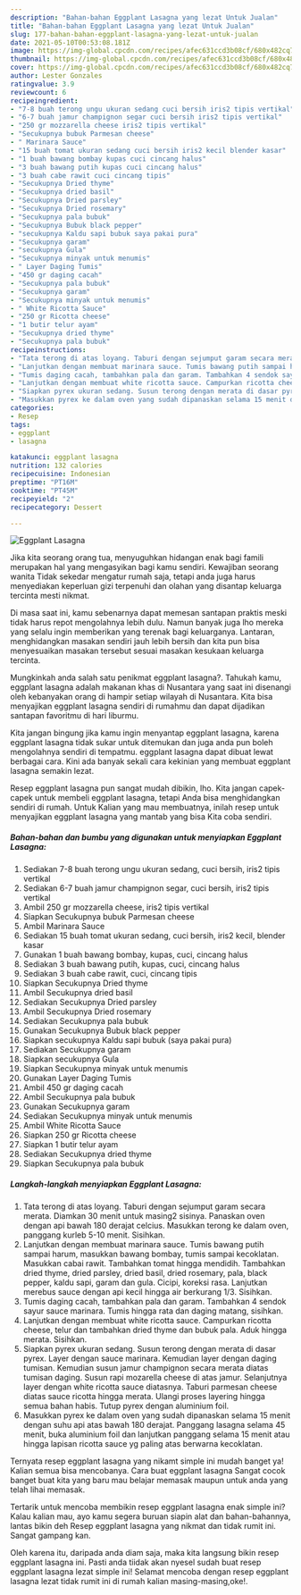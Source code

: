 ```yaml
---
description: "Bahan-bahan Eggplant Lasagna yang lezat Untuk Jualan"
title: "Bahan-bahan Eggplant Lasagna yang lezat Untuk Jualan"
slug: 177-bahan-bahan-eggplant-lasagna-yang-lezat-untuk-jualan
date: 2021-05-10T00:53:08.181Z
image: https://img-global.cpcdn.com/recipes/afec631ccd3b08cf/680x482cq70/eggplant-lasagna-foto-resep-utama.jpg
thumbnail: https://img-global.cpcdn.com/recipes/afec631ccd3b08cf/680x482cq70/eggplant-lasagna-foto-resep-utama.jpg
cover: https://img-global.cpcdn.com/recipes/afec631ccd3b08cf/680x482cq70/eggplant-lasagna-foto-resep-utama.jpg
author: Lester Gonzales
ratingvalue: 3.9
reviewcount: 6
recipeingredient:
- "7-8 buah terong ungu ukuran sedang cuci bersih iris2 tipis vertikal"
- "6-7 buah jamur champignon segar cuci bersih iris2 tipis vertikal"
- "250 gr mozzarella cheese iris2 tipis vertikal"
- "Secukupnya bubuk Parmesan cheese"
- " Marinara Sauce"
- "15 buah tomat ukuran sedang cuci bersih iris2 kecil blender kasar"
- "1 buah bawang bombay kupas cuci cincang halus"
- "3 buah bawang putih kupas cuci cincang halus"
- "3 buah cabe rawit cuci cincang tipis"
- "Secukupnya Dried thyme"
- "Secukupnya dried basil"
- "Secukupnya Dried parsley"
- "Secukupnya Dried rosemary"
- "Secukupnya pala bubuk"
- "Secukupnya Bubuk black pepper"
- "secukupnya Kaldu sapi bubuk saya pakai pura"
- "Secukupnya garam"
- "secukupnya Gula"
- "Secukupnya minyak untuk menumis"
- " Layer Daging Tumis"
- "450 gr daging cacah"
- "Secukupnya pala bubuk"
- "Secukupnya garam"
- "Secukupnya minyak untuk menumis"
- " White Ricotta Sauce"
- "250 gr Ricotta cheese"
- "1 butir telur ayam"
- "Secukupnya dried thyme"
- "Secukupnya pala bubuk"
recipeinstructions:
- "Tata terong di atas loyang. Taburi dengan sejumput garam secara merata. Diamkan 30 menit untuk masing2 sisinya. Panaskan oven dengan api bawah 180 derajat celcius. Masukkan terong ke dalam oven, panggang kurleb 5-10 menit. Sisihkan."
- "Lanjutkan dengan membuat marinara sauce. Tumis bawang putih sampai harum, masukkan bawang bombay, tumis sampai kecoklatan. Masukkan cabai rawit. Tambahkan tomat hingga mendidih. Tambahkan dried thyme, dried parsley, dried basil, dried rosemary, pala, black pepper, kaldu sapi, garam dan gula. Cicipi, koreksi rasa. Lanjutkan merebus sauce dengan api kecil hingga air berkurang 1/3. Sisihkan."
- "Tumis daging cacah, tambahkan pala dan garam. Tambahkan 4 sendok sayur sauce marinara. Tumis hingga rata dan daging matang, sisihkan."
- "Lanjutkan dengan membuat white ricotta sauce. Campurkan ricotta cheese, telur dan tambahkan dried thyme dan bubuk pala. Aduk hingga merata. Sisihkan."
- "Siapkan pyrex ukuran sedang. Susun terong dengan merata di dasar pyrex. Layer dengan sauce marinara. Kemudian layer dengan daging tumisan. Kemudian susun jamur champignon secara merata diatas tumisan daging. Susun rapi mozarella cheese di atas jamur. Selanjutnya layer dengan white ricotta sauce diatasnya. Taburi parmesan cheese diatas sauce ricotta hingga merata. Ulangi proses layering hingga semua bahan habis. Tutup pyrex dengan aluminium foil."
- "Masukkan pyrex ke dalam oven yang sudah dipanaskan selama 15 menit dengan suhu api atas bawah 180 derajat. Panggang lasagna selama 45 menit, buka aluminium foil dan lanjutkan panggang selama 15 menit atau hingga lapisan ricotta sauce yg paling atas berwarna kecoklatan."
categories:
- Resep
tags:
- eggplant
- lasagna

katakunci: eggplant lasagna 
nutrition: 132 calories
recipecuisine: Indonesian
preptime: "PT16M"
cooktime: "PT45M"
recipeyield: "2"
recipecategory: Dessert

---
```



![Eggplant Lasagna](https://img-global.cpcdn.com/recipes/afec631ccd3b08cf/680x482cq70/eggplant-lasagna-foto-resep-utama.jpg)

Jika kita seorang orang tua, menyuguhkan hidangan enak bagi famili merupakan hal yang mengasyikan bagi kamu sendiri. Kewajiban seorang  wanita Tidak sekedar mengatur rumah saja, tetapi anda juga harus menyediakan keperluan gizi terpenuhi dan olahan yang disantap keluarga tercinta mesti nikmat.

Di masa  saat ini, kamu sebenarnya dapat memesan santapan praktis meski tidak harus repot mengolahnya lebih dulu. Namun banyak juga lho mereka yang selalu ingin memberikan yang terenak bagi keluarganya. Lantaran, menghidangkan masakan sendiri jauh lebih bersih dan kita pun bisa menyesuaikan masakan tersebut sesuai masakan kesukaan keluarga tercinta. 



Mungkinkah anda salah satu penikmat eggplant lasagna?. Tahukah kamu, eggplant lasagna adalah makanan khas di Nusantara yang saat ini disenangi oleh kebanyakan orang di hampir setiap wilayah di Nusantara. Kita bisa menyajikan eggplant lasagna sendiri di rumahmu dan dapat dijadikan santapan favoritmu di hari liburmu.

Kita jangan bingung jika kamu ingin menyantap eggplant lasagna, karena eggplant lasagna tidak sukar untuk ditemukan dan juga anda pun boleh mengolahnya sendiri di tempatmu. eggplant lasagna dapat dibuat lewat berbagai cara. Kini ada banyak sekali cara kekinian yang membuat eggplant lasagna semakin lezat.

Resep eggplant lasagna pun sangat mudah dibikin, lho. Kita jangan capek-capek untuk membeli eggplant lasagna, tetapi Anda bisa menghidangkan sendiri di rumah. Untuk Kalian yang mau membuatnya, inilah resep untuk menyajikan eggplant lasagna yang mantab yang bisa Kita coba sendiri.

<!--inarticleads1-->

##### Bahan-bahan dan bumbu yang digunakan untuk menyiapkan Eggplant Lasagna:

1. Sediakan 7-8 buah terong ungu ukuran sedang, cuci bersih, iris2 tipis vertikal
1. Sediakan 6-7 buah jamur champignon segar, cuci bersih, iris2 tipis vertikal
1. Ambil 250 gr mozzarella cheese, iris2 tipis vertikal
1. Siapkan Secukupnya bubuk Parmesan cheese
1. Ambil  Marinara Sauce
1. Sediakan 15 buah tomat ukuran sedang, cuci bersih, iris2 kecil, blender kasar
1. Gunakan 1 buah bawang bombay, kupas, cuci, cincang halus
1. Sediakan 3 buah bawang putih, kupas, cuci, cincang halus
1. Sediakan 3 buah cabe rawit, cuci, cincang tipis
1. Siapkan Secukupnya Dried thyme
1. Ambil Secukupnya dried basil
1. Sediakan Secukupnya Dried parsley
1. Ambil Secukupnya Dried rosemary
1. Sediakan Secukupnya pala bubuk
1. Gunakan Secukupnya Bubuk black pepper
1. Siapkan secukupnya Kaldu sapi bubuk (saya pakai pura)
1. Sediakan Secukupnya garam
1. Siapkan secukupnya Gula
1. Siapkan Secukupnya minyak untuk menumis
1. Gunakan  Layer Daging Tumis
1. Ambil 450 gr daging cacah
1. Ambil Secukupnya pala bubuk
1. Gunakan Secukupnya garam
1. Sediakan Secukupnya minyak untuk menumis
1. Ambil  White Ricotta Sauce
1. Siapkan 250 gr Ricotta cheese
1. Siapkan 1 butir telur ayam
1. Sediakan Secukupnya dried thyme
1. Siapkan Secukupnya pala bubuk




<!--inarticleads2-->

##### Langkah-langkah menyiapkan Eggplant Lasagna:

1. Tata terong di atas loyang. Taburi dengan sejumput garam secara merata. Diamkan 30 menit untuk masing2 sisinya. Panaskan oven dengan api bawah 180 derajat celcius. Masukkan terong ke dalam oven, panggang kurleb 5-10 menit. Sisihkan.
1. Lanjutkan dengan membuat marinara sauce. Tumis bawang putih sampai harum, masukkan bawang bombay, tumis sampai kecoklatan. Masukkan cabai rawit. Tambahkan tomat hingga mendidih. Tambahkan dried thyme, dried parsley, dried basil, dried rosemary, pala, black pepper, kaldu sapi, garam dan gula. Cicipi, koreksi rasa. Lanjutkan merebus sauce dengan api kecil hingga air berkurang 1/3. Sisihkan.
1. Tumis daging cacah, tambahkan pala dan garam. Tambahkan 4 sendok sayur sauce marinara. Tumis hingga rata dan daging matang, sisihkan.
1. Lanjutkan dengan membuat white ricotta sauce. Campurkan ricotta cheese, telur dan tambahkan dried thyme dan bubuk pala. Aduk hingga merata. Sisihkan.
1. Siapkan pyrex ukuran sedang. Susun terong dengan merata di dasar pyrex. Layer dengan sauce marinara. Kemudian layer dengan daging tumisan. Kemudian susun jamur champignon secara merata diatas tumisan daging. Susun rapi mozarella cheese di atas jamur. Selanjutnya layer dengan white ricotta sauce diatasnya. Taburi parmesan cheese diatas sauce ricotta hingga merata. Ulangi proses layering hingga semua bahan habis. Tutup pyrex dengan aluminium foil.
1. Masukkan pyrex ke dalam oven yang sudah dipanaskan selama 15 menit dengan suhu api atas bawah 180 derajat. Panggang lasagna selama 45 menit, buka aluminium foil dan lanjutkan panggang selama 15 menit atau hingga lapisan ricotta sauce yg paling atas berwarna kecoklatan.




Ternyata resep eggplant lasagna yang nikamt simple ini mudah banget ya! Kalian semua bisa mencobanya. Cara buat eggplant lasagna Sangat cocok banget buat kita yang baru mau belajar memasak maupun untuk anda yang telah lihai memasak.

Tertarik untuk mencoba membikin resep eggplant lasagna enak simple ini? Kalau kalian mau, ayo kamu segera buruan siapin alat dan bahan-bahannya, lantas bikin deh Resep eggplant lasagna yang nikmat dan tidak rumit ini. Sangat gampang kan. 

Oleh karena itu, daripada anda diam saja, maka kita langsung bikin resep eggplant lasagna ini. Pasti anda tiidak akan nyesel sudah buat resep eggplant lasagna lezat simple ini! Selamat mencoba dengan resep eggplant lasagna lezat tidak rumit ini di rumah kalian masing-masing,oke!.

